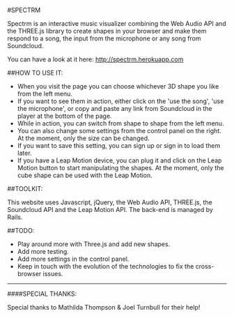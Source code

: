 #SPECTRM

Spectrm is an interactive music visualizer combining the Web Audio API and the THREE.js library to create shapes in your browser and make them respond to a song, the input from the microphone or any song from Soundcloud.

You can have a look at it here: http://spectrm.herokuapp.com

##HOW TO USE IT: 

* When you visit the page you can choose whichever 3D shape you like from the left menu.
* If you want to see them in action, either click on the 'use the song', 'use the microphone', or copy and paste any link from Soundcloud in the player at the bottom of the page.
* While in action, you can switch from shape to shape from the left menu.
* You can also change some settings from the control panel on the right. At the moment, only the size can be changed.
* If you want to save this setting, you can sign up or sign in to load them later.
* If you have a Leap Motion device, you can plug it and click on the Leap Motion button to start manipulating the shapes. At the moment, only the cube shape can be used with the Leap Motion.

##TOOLKIT:

This website uses Javascript, jQuery, the Web Audio API, THREE.js, the Soundcloud API and the Leap Motion API.
The back-end is managed by Rails.

##TODO:

* Play around more with Three.js and add new shapes.
* Add more testing.
* Add more settings in the control panel.
* Keep in touch with the evolution of the technologies to fix the cross-browser issues. 

---

####SPECIAL THANKS:

Special thanks to Mathilda Thompson & Joel Turnbull for their help!


